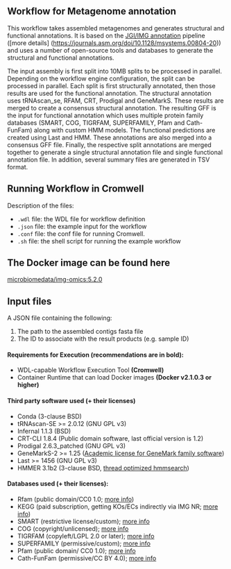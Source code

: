 ## Workflow for Metagenome annotation                                                                                                                                                                                                                      
This workflow takes assembled metagenomes and generates structural and functional annotations. It is based on the [JGI/IMG annotation](https://code.jgi.doe.gov/img/img-pipelines/img-annotation-pipeline/) pipeline ([more details] (https://journals.asm.org/doi/10.1128/msystems.00804-20)) and uses a number of open-source tools and databases to generate the structural and functional annotations. 

The input assembly is first split into 10MB splits to be processed in parallel. Depending on the workflow engine configuration, the split can be processed in parallel. Each split is first structurally annotated, then those results are used for the functional annotation. The structural annotation uses tRNAscan_se, RFAM, CRT, Prodigal and GeneMarkS. These results are merged to create a consensus structural annotation. The resulting GFF is the input for functional annotation which uses multiple protein family databases (SMART, COG, TIGRFAM, SUPERFAMILY, Pfam and Cath-FunFam) along with custom HMM models. The functional predictions are created using Last and HMM. These annotations are also merged into a consensus GFF file. Finally, the respective split annotations are merged together to generate a single structural annotation file and single functional annotation file. In addition, several summary files are generated in TSV format.


## Running Workflow in Cromwell

Description of the files:
 - `.wdl` file: the WDL file for workflow definition
 - `.json` file: the example input for the workflow
 - `.conf` file: the conf file for running Cromwell.
 - `.sh` file: the shell script for running the example workflow

## The Docker image can be found here

[microbiomedata/img-omics:5.2.0](https://hub.docker.com/r/microbiomedata/img-omics)


## Input files
A JSON file containing the following: 

1. The path to the assembled contigs fasta file 
2. The ID to associate with the result products (e.g. sample ID)


#### Requirements for Execution (recommendations are in bold):                                                  
- WDL-capable Workflow Execution Tool **(Cromwell)**
- Container Runtime that can load Docker images **(Docker v2.1.0.3 or higher)**


#### Third party software used (+ their licenses)
   - Conda (3-clause BSD)
   - tRNAscan-SE >= 2.0.12 (GNU GPL v3)
   - Infernal 1.1.3 (BSD)
   - CRT-CLI 1.8.4 (Public domain software, last official version is 1.2)
   - Prodigal 2.6.3_patched (GNU GPL v3)
   - GeneMarkS-2 >= 1.25 ([Academic license for GeneMark family software](http://topaz.gatech.edu/GeneMark/license_download.cgi))
   - Last >= 1456 (GNU GPL v3)
   - HMMER 3.1b2 (3-clause BSD, [thread optimized hmmsearch](https://github.com/Larofeticus/hpc_hmmsearch))
 

#### Databases used (+ their licenses):
 - Rfam (public domain/CC0 1.0; [more info](http://reusabledata.org/rfam))
 - KEGG (paid subscription, getting KOs/ECs indirectly via IMG NR; [more info](http://reusabledata.org/kegg-ftp))
 - SMART (restrictive license/custom); [more info](http://reusabledata.org/smart)
 - COG (copyright/unlicensed); [more info](http://reusabledata.org/cogs)
 - TIGRFAM (copyleft/LGPL 2.0 or later); [more info](http://reusabledata.org/tigrfams)
 - SUPERFAMILY (permissive/custom); [more info](http://reusabledata.org/supfam)
 - Pfam (public domain/ CC0 1.0); [more info](http://reusabledata.org/pfam)
 - Cath-FunFam (permissive/CC BY 4.0); [more info](http://reusabledata.org/cath)
